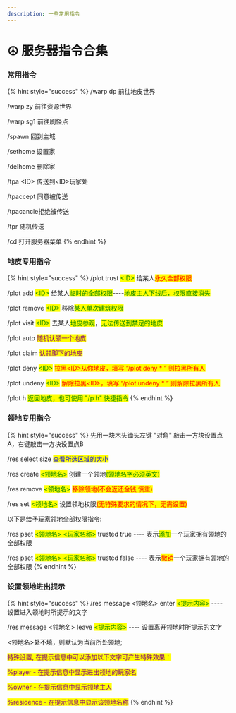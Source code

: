 ```yaml
---
description: 一些常用指令
---
```


# ☮ 服务器指令合集

### **常用指令**

{% hint style="success" %}
/warp dp  前往地皮世界

/warp zy  前往资源世界

/warp sg1 前往刷怪点

/spawn     回到主城



/sethome 设置家

/delhome 删除家



/tpa \<ID> 传送到\<ID>玩家处



/tpaccept 同意被传送

/tpacancle拒绝被传送



/tpr            随机传送

/cd             打开服务器菜单
{% endhint %}

### 地皮专用指令

{% hint style="success" %}
/plot trust <mark style="color:green;">\<ID></mark>       给某人<mark style="color:red;">永久全部权限</mark>

/plot add <mark style="color:green;">\<ID></mark>         给某人<mark style="color:green;">临时的全部权限</mark>----<mark style="color:green;">地皮主人下线后，权限直接消失</mark>

/plot remove <mark style="color:green;">\<ID></mark>   移除<mark style="color:green;">某人单次建筑权限</mark>

/plot visit <mark style="color:green;">\<ID></mark>         去某人<mark style="color:green;">地皮参观</mark>，<mark style="color:green;">无法传送到禁足的地皮</mark>



/plot auto                 <mark style="color:purple;">随机认领一个地皮</mark>

/plot claim                 <mark style="color:purple;">认领脚下的地皮</mark>



/plot deny <mark style="color:green;">\<ID></mark>       <mark style="color:red;">拉黑\<ID>从你地皮，填写 “/plot deny \* ” 则拉黑所有人</mark>

/plot undeny <mark style="color:green;">\<ID></mark>   <mark style="color:red;">解除拉黑\<ID>，填写 “/plot undeny \* ” 则解除拉黑所有人</mark>

/plot h                        <mark style="color:green;">返回地皮，也可使用 "/p h" 快捷指令</mark>
{% endhint %}

### 领地专用指令

{% hint style="success" %}
先用一块木头锄头左键 "对角" 敲击一方块设置点A，右键敲击一方块设置点B

/res select size               <mark style="color:blue;">查看所选区域的大小</mark>

/res create <mark style="color:green;"><领地名></mark>      创建一个领地<mark style="color:green;">(领地名字必须英文)</mark>

/res remove <mark style="color:green;"><领地名></mark>    <mark style="color:red;">移除领地(不会返还金钱,慎重)</mark>

/res set <mark style="color:green;"><领地名></mark>            设置领地权限<mark style="color:red;">(无特殊要求的情况下，无需设置)</mark>



以下是给予玩家领地全部权限指令:&#x20;

/res pset <mark style="color:green;"><领地名> <玩家名称></mark> trusted true ---- 表示<mark style="color:green;">添加</mark>一个玩家拥有领地的全部权限

/res pset <mark style="color:green;"><领地名> <玩家名称></mark> trusted false ---- 表示<mark style="color:red;">撤销</mark>一个玩家拥有领地的全部权限
{% endhint %}

### 设置领地进出提示

{% hint style="success" %}
/res message <领地名> enter <mark style="color:green;"><提示内容></mark>     ----  设置进入领地时所提示的文字

/res message <领地名> leave <mark style="color:green;"><提示内容></mark>     ----  设置离开领地时所提示的文字

<领地名>处不填，则默认为当前所处领地;



<mark style="color:purple;">特殊设置, 在提示信息中可以添加以下文字可产生特殊效果：</mark>

<mark style="color:purple;">%player - 在提示信息中显示进出领地的玩家名</mark>

<mark style="color:purple;">%owner - 在提示信息中显示领地主人</mark>

<mark style="color:purple;">%residence - 在提示信息中显示该领地名称</mark>
{% endhint %}
